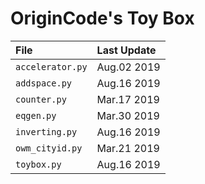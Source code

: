# OriginCode's Toy Box

| File             | Last Update |
| :--------------- | :---------- |
| `accelerator.py` | Aug.02 2019 |
| `addspace.py`    | Aug.16 2019 |
| `counter.py`     | Mar.17 2019 |
| `eqgen.py`       | Mar.30 2019 |
| `inverting.py`   | Aug.16 2019 |
| `owm_cityid.py`  | Mar.21 2019 |
| `toybox.py`      | Aug.16 2019 |
